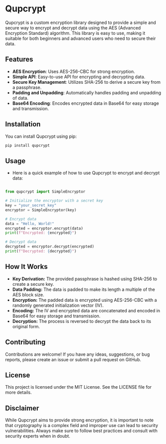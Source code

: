 # Qupcrypt

Qupcrypt is a custom encryption library designed to provide a simple and secure way to encrypt and decrypt data using the AES (Advanced Encryption Standard) algorithm. This library is easy to use, making it suitable for both beginners and advanced users who need to secure their data.

## Features

- **AES Encryption**: Uses AES-256-CBC for strong encryption.
- **Simple API**: Easy-to-use API for encrypting and decrypting data.
- **Secure Key Management**: Utilizes SHA-256 to derive a secure key from a passphrase.
- **Padding and Unpadding**: Automatically handles padding and unpadding of data.
- **Base64 Encoding**: Encodes encrypted data in Base64 for easy storage and transmission.

## Installation

You can install Qupcrypt using pip:

```sh
pip install qupcrypt
```
## Usage
- Here is a quick example of how to use Qupcrypt to encrypt and decrypt data:

``` python

from qupcrypt import SimpleEncryptor

# Initialize the encryptor with a secret key
key = "your_secret_key"
encryptor = SimpleEncryptor(key)

# Encrypt data
data = "Hello, World!"
encrypted = encryptor.encrypt(data)
print(f"Encrypted: {encrypted}")

# Decrypt data
decrypted = encryptor.decrypt(encrypted)
print(f"Decrypted: {decrypted}")
```

## How It Works
- **Key Derivation:** The provided passphrase is hashed using SHA-256 to create a secure key.
- **Data Padding:** The data is padded to make its length a multiple of the AES block size.
- **Encryption:** The padded data is encrypted using AES-256-CBC with a randomly generated initialization vector (IV).
- **Encoding:** The IV and encrypted data are concatenated and encoded in Base64 for easy storage and transmission.
- **Decryption:** The process is reversed to decrypt the data back to its original form.

## Contributing
Contributions are welcome! If you have any ideas, suggestions, or bug reports, please create an issue or submit a pull request on GitHub.

## License
This project is licensed under the MIT License. See the LICENSE file for more details.

## Disclaimer
While Qupcrypt aims to provide strong encryption, it is important to note that cryptography is a complex field and improper use can lead to security vulnerabilities. Always make sure to follow best practices and consult with security experts when in doubt.

